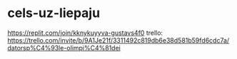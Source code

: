 # cels-uz-liepaju
https://replit.com/join/kknykuyyva-gustavs4f0
trello: 
https://trello.com/invite/b/9A1Je21f/3311492c819db6e38d581b59fd6cdc7a/datorsp%C4%93le-olimpi%C4%81dei

